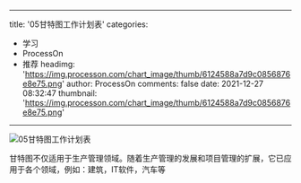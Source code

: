 
---
title: '05甘特图工作计划表'
categories: 
 - 学习
 - ProcessOn
 - 推荐
headimg: 'https://img.processon.com/chart_image/thumb/6124588a7d9c0856876e8e75.png'
author: ProcessOn
comments: false
date: 2021-12-27 08:32:47
thumbnail: 'https://img.processon.com/chart_image/thumb/6124588a7d9c0856876e8e75.png'
---

<div>   
<img class="thumb" alt="05甘特图工作计划表" src="https://img.processon.com/chart_image/thumb/6124588a7d9c0856876e8e75.png" referrerpolicy="no-referrer">
<p>甘特图不仅适用于生产管理领域。随着生产管理的发展和项目管理的扩展，它已应用于各个领域，例如：建筑，IT软件，汽车等</p>  
</div>
            